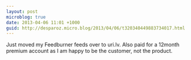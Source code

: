 ```yaml
---
layout: post
microblog: true
date: 2013-04-06 11:01 +1000
guid: http://desparoz.micro.blog/2013/04/06/t320340449883734017.html
---
```

Just moved my Feedburner feeds over to uri.lv. Also paid for a 12month premium account as I am happy to be the customer, not the product.
